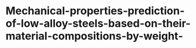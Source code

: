 # Mechanical-properties-prediction-of-low-alloy-steels-based-on-their-material-compositions-by-weight-